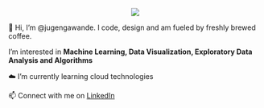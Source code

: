
<p align="center">
  <img src="https://drive.google.com/uc?export=download&id=1k8o_e_1lJeSgfIKqg-4wB8FsqQ3F3qL6">
</p>

👋 Hi, I’m @jugengawande. I code, design and am fueled by freshly brewed coffee.

I’m interested in **Machine Learning, Data Visualization, Exploratory Data Analysis and Algorithms**

☁️ I’m currently learning cloud technologies 

📫 Connect with me on [LinkedIn](https://www.linkedin.com/in/jugen-gawande)



